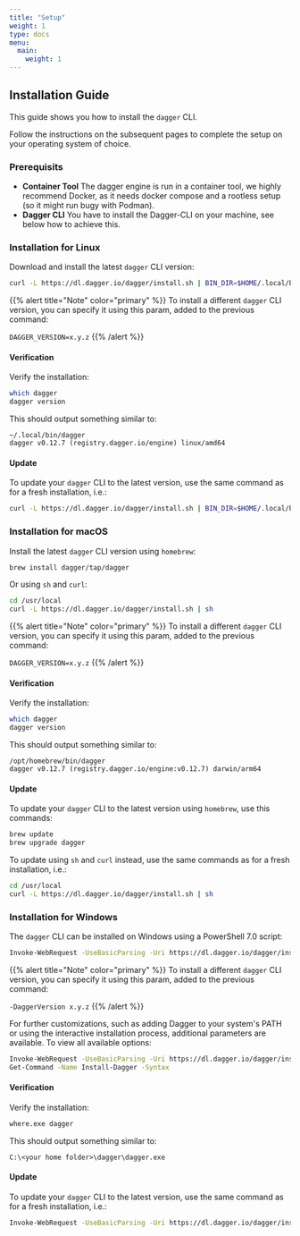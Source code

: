 ```yaml
---
title: "Setup"
weight: 1
type: docs
menu:
  main:
    weight: 1
---
```


## Installation Guide

This guide shows you how to install the `dagger` CLI.

Follow the instructions on the subsequent pages to complete the setup on your operating system of choice.


### Prerequisits

* **Container Tool** The dagger engine is run in a container tool, we highly recommend Docker, as it needs docker compose and a rootless setup (so it might run bugy with Podman).
* **Dagger CLI** You have to install the Dagger-CLI on your machine, see below how to achieve this.


### Installation for Linux

Download and install the latest `dagger` CLI version:

```bash
curl -L https://dl.dagger.io/dagger/install.sh | BIN_DIR=$HOME/.local/bin sh
```

{{% alert title="Note" color="primary" %}}
To install a different `dagger` CLI version, you can specify it using this param, added to the previous command:

`DAGGER_VERSION=x.y.z`
{{% /alert %}}


#### Verification

Verify the installation:

```bash
which dagger
dagger version
```

This should output something similar to:

```
~/.local/bin/dagger
dagger v0.12.7 (registry.dagger.io/engine) linux/amd64
```


#### Update

To update your `dagger` CLI to the latest version, use the same command as for a fresh installation, i.e.:

```bash
curl -L https://dl.dagger.io/dagger/install.sh | BIN_DIR=$HOME/.local/bin sh
```


### Installation for macOS

Install the latest `dagger` CLI version using `homebrew`:

```bash
brew install dagger/tap/dagger
```

Or using `sh` and `curl`:

```bash
cd /usr/local
curl -L https://dl.dagger.io/dagger/install.sh | sh
```

{{% alert title="Note" color="primary" %}}
To install a different `dagger` CLI version, you can specify it using this param, added to the previous command:

`DAGGER_VERSION=x.y.z`
{{% /alert %}}


#### Verification

Verify the installation:

```bash
which dagger
dagger version
```

This should output something similar to:

```
/opt/homebrew/bin/dagger
dagger v0.12.7 (registry.dagger.io/engine:v0.12.7) darwin/arm64
```


#### Update

To update your `dagger` CLI to the latest version using `homebrew`, use this commands:

```bash
brew update
brew upgrade dagger
```

To update using `sh` and `curl` instead, use the same commands as for a fresh installation, i.e.:

```bash
cd /usr/local
curl -L https://dl.dagger.io/dagger/install.sh | sh
```


### Installation for Windows

The `dagger` CLI can be installed on Windows using a PowerShell 7.0 script:

```bash
Invoke-WebRequest -UseBasicParsing -Uri https://dl.dagger.io/dagger/install.ps1 | Invoke-Expression; Install-Dagger
```

{{% alert title="Note" color="primary" %}}
To install a different `dagger` CLI version, you can specify it using this param, added to the previous command:

`-DaggerVersion x.y.z`
{{% /alert %}}

For further customizations, such as adding Dagger to your system's PATH or using the interactive installation process,
additional parameters are available. To view all available options:

```bash
Invoke-WebRequest -UseBasicParsing -Uri https://dl.dagger.io/dagger/install.ps1 | Invoke-Expression;
Get-Command -Name Install-Dagger -Syntax
```


#### Verification

Verify the installation:

```bash
where.exe dagger
```

This should output something similar to:

```
C:\<your home folder>\dagger\dagger.exe
```


#### Update

To update your `dagger` CLI to the latest version, use the same command as for a fresh installation, i.e.:

```bash
Invoke-WebRequest -UseBasicParsing -Uri https://dl.dagger.io/dagger/install.ps1 | Invoke-Expression; Install-Dagger
```



